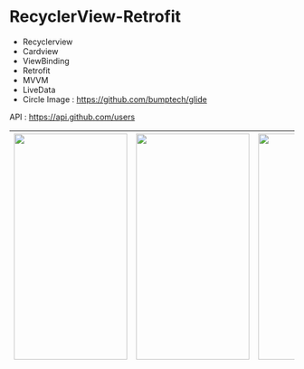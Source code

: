 # RecyclerView-Retrofit
- Recyclerview
- Cardview
- ViewBinding
- Retrofit
- MVVM
- LiveData
- Circle Image : https://github.com/bumptech/glide

API : https://api.github.com/users

<table>
  <thead>
    <tr>
      <th><img src="https://user-images.githubusercontent.com/43929960/209689229-f3905a48-2a44-491b-9660-162597fd72fa.jpg" width="200" height="400" /></th>
      <th><img src="https://user-images.githubusercontent.com/43929960/209689308-5acde369-5a53-4298-8482-d10bba474d3c.jpg" width="200" height="400" /></th>
      <th><img src="https://user-images.githubusercontent.com/43929960/209689386-5824bed5-a3ec-463a-bc68-5a0019e77a9c.jpg" width="200" height="400" /></th>
    </tr>
  </thead>
</table>





